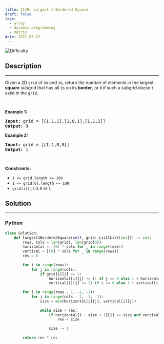 ```yaml
---
title: 1139. Largest 1-Bordered Square
draft: false
tags: 
  - array
  - dynamic-programming
  - matrix
date: 2021-05-22
---
```


![Difficulty](https://img.shields.io/badge/Difficulty-Medium-blue.svg)

## Description

---
<p>Given a 2D <code>grid</code> of <code>0</code>s and <code>1</code>s, return the number of elements in&nbsp;the largest <strong>square</strong>&nbsp;subgrid that has all <code>1</code>s on its <strong>border</strong>, or <code>0</code> if such a subgrid&nbsp;doesn&#39;t exist in the <code>grid</code>.</p>

<p>&nbsp;</p>
<p><strong class="example">Example 1:</strong></p>

<pre>
<strong>Input:</strong> grid = [[1,1,1],[1,0,1],[1,1,1]]
<strong>Output:</strong> 9
</pre>

<p><strong class="example">Example 2:</strong></p>

<pre>
<strong>Input:</strong> grid = [[1,1,0,0]]
<strong>Output:</strong> 1
</pre>

<p>&nbsp;</p>
<p><strong>Constraints:</strong></p>

<ul>
	<li><code>1 &lt;= grid.length &lt;= 100</code></li>
	<li><code>1 &lt;= grid[0].length &lt;= 100</code></li>
	<li><code>grid[i][j]</code> is <code>0</code> or <code>1</code></li>
</ul>

## Solution

---
### Python
``` py title='largest-1-bordered-square'
class Solution:
    def largest1BorderedSquare(self, grid: List[List[int]]) -> int:
        rows, cols = len(grid), len(grid[0])
        horizontal = [[0] * cols for _ in range(rows)]
        vertical = [[0] * cols for _ in range(rows)]
        res = 0
        
        for i in range(rows):
            for j in range(cols):
                if grid[i][j] == 1:
                    horizontal[i][j] += (1 if j == 0 else 1 + horizontal[i][j - 1])
                    vertical[i][j] += (1 if i == 0 else 1 + vertical[i - 1][j])
        
        for i in range(rows - 1, -1, -1):
            for j in range(cols - 1, -1, -1):
                size = min(horizontal[i][j], vertical[i][j])
                
                while size > res:
                    if horizontal[i - size + 1][j] >= size and vertical[i][j - size + 1] >= size:
                        res = size
                    
                    size -= 1
        
        return res * res

```

